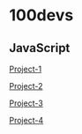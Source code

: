 # 100devs

## JavaScript

[Project-1](https://github.com/kelvinparmar/100devs/tree/main/JavaScript/background-picker)

[Project-2](https://github.com/kelvinparmar/100devs/tree/main/JavaScript/simple-calculator)

[Project-3](https://github.com/kelvinparmar/100devs/tree/main/JavaScript/temperature-converter)

[Project-4](https://github.com/kelvinparmar/100devs/tree/main/JavaScript/bachelor-code)
